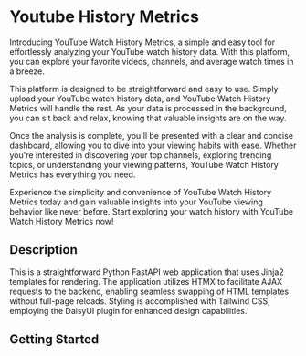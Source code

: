 # Youtube History Metrics

Introducing YouTube Watch History Metrics, a simple and easy tool for effortlessly analyzing your YouTube watch history data. With this platform, you can explore your favorite videos, channels, and average watch times in a breeze.

This platform is designed to be straightforward and easy to use. Simply upload your YouTube watch history data, and YouTube Watch History Metrics will handle the rest. As your data is processed in the background, you can sit back and relax, knowing that valuable insights are on the way.

Once the analysis is complete, you'll be presented with a clear and concise dashboard, allowing you to dive into your viewing habits with ease. Whether you're interested in discovering your top channels, exploring trending topics, or understanding your viewing patterns, YouTube Watch History Metrics has everything you need.

Experience the simplicity and convenience of YouTube Watch History Metrics today and gain valuable insights into your YouTube viewing behavior like never before. Start exploring your watch history with YouTube Watch History Metrics now!

## Description
This is a straightforward Python FastAPI web application that uses Jinja2 templates for rendering. The application utilizes HTMX to facilitate AJAX requests to the backend, enabling seamless swapping of HTML templates without full-page reloads. Styling is accomplished with Tailwind CSS, employing the DaisyUI plugin for enhanced design capabilities.

## Getting Started 

## 
